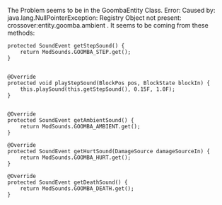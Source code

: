 The Problem seems to be in the GoombaEntity Class.
Error: Caused by: java.lang.NullPointerException: Registry Object not present: crossover:entity.goomba.ambient
. It seems to be coming from these methods:

    protected SoundEvent getStepSound() {
        return ModSounds.GOOMBA_STEP.get();
    }


    @Override
    protected void playStepSound(BlockPos pos, BlockState blockIn) {
        this.playSound(this.getStepSound(), 0.15F, 1.0F);
    }


    @Override
    protected SoundEvent getAmbientSound() {
        return ModSounds.GOOMBA_AMBIENT.get();
    }

    @Override
    protected SoundEvent getHurtSound(DamageSource damageSourceIn) {
        return ModSounds.GOOMBA_HURT.get();
    }

    @Override
    protected SoundEvent getDeathSound() {
        return ModSounds.GOOMBA_DEATH.get();
    }